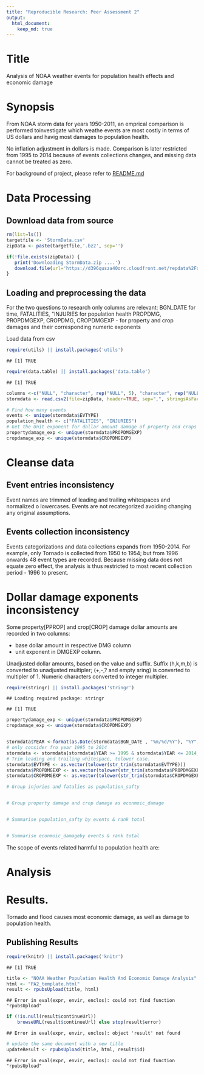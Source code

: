 ```yaml
---
title: "Reproducible Research: Peer Assessment 2"
output: 
  html_document:
    keep_md: true
---
```


# Title 

Analysis of NOAA weather events for population health effects and economic damage

# Synopsis


From  NOAA storm data for years 1950-2011, an emprical comparison is performed toinvestigate which weathe events are most costly in terms of US dollars and havig most damages to population health.

No inflation adjustment in dollars is made. Comparison is later restricted from 1995 to 2014 because of events collections changes, and missing data cannot be treated as zero.

For background of project, please refer to [README.md](https://github.com/linearregression/RepData_PeerAssessment2/blob/master/README.md)

# Data Processing
## Download data from source

```r
rm(list=ls())
targetfile <- 'StormData.csv'
zipData <- paste(targetfile,'.bz2', sep='')

if(!file.exists(zipData)) {
   print('Downloading StormData.zip ....')   
   download.file(url='https://d396qusza40orc.cloudfront.net/repdata%2Fdata%2FStormData.csv.bz2', destfile=zipData, method='curl')
}
```
## Loading and preprocessing the data
For the two questions to research only columns are relevant:
BGN_DATE for time,
FATALITIES, "INJURIES for population health
PROPDMG, PROPDMGEXP, CROPDMG, CROPDMGEXP - for property and crop damages and their corresponding numeric exponents

Load data from csv

```r
require(utils) || install.packages('utils')
```

```
## [1] TRUE
```

```r
require(data.table) || install.packages('data.table')
```

```
## [1] TRUE
```

```r
columns <-c("NULL", "character", rep("NULL", 5), "character", rep("NULL", 14), rep("character", 5),'character', rep("NULL", 9))
stormdata <- read.csv2(file=zipData, header=TRUE, sep=",", stringsAsFactor=FALSE,  strip.white = TRUE, skipNul = TRUE, colClasses= columns)

# Find how many events
events <- unique(stormdata$EVTYPE)
population_health <- c("FATALITIES", "INJURIES")
# Get the Unit exponent for dollar amount damage of property and crops
propertydamage_exp <- unique(stormdata$PROPDMGEXP)
cropdamage_exp <- unique(stormdata$CROPDMGEXP)
```
# Cleanse data
## Event entries inconsistency
Event names are trimmed of leading and trailing whitespaces and normalized o lowercases. Events are not recategorized avoiding changing any original assumptions.

## Events collection inconsistency 
Events categorizations and data collections expands from 1950-2014. For example, only Tornado is collected from 1950 to 1954; but from 1996 onwards 48 event types are recorded.
Because missing data does not equate zero effect, the analysis is thus restricted to most recent collection period - 1996 to present.

# Dollar damage exponents inconsistency
Some property[PPROP] and crop[CROP] damage dollar amounts are recorded in two columns:
 * base dollar amount in respective DMG column
 * unit exponent in DMGEXP column.

Unadjusted dollar amounts, based on the value and suffix. 
Suffix (h,k,m,b) is converted to unadjusted multipler; (+,-,? and empty sring) is converted to multipler of 1. Numeric characters converted to integer multipler.



```r
require(stringr) || install.packages('stringr')
```

```
## Loading required package: stringr
```

```
## [1] TRUE
```

```r
propertydamage_exp <- unique(stormdata$PROPDMGEXP)
cropdamage_exp <- unique(stormdata$CROPDMGEXP)


stormdata$YEAR <-format(as.Date(stormdata$BGN_DATE , "%m/%d/%Y"), "%Y", drop0trailing=TRUE)
# only consider fro year 1995 to 2014
stormdata <- stormdata[stormdata$YEAR >= 1995 & stormdata$YEAR <= 2014,] 
# Trim leading and trailing whitespace, tolower case.
stormdata$EVTYPE <- as.vector(tolower(str_trim(stormdata$EVTYPE)))
stormdata$PROPDMGEXP <- as.vector(tolower(str_trim(stormdata$PROPDMGEXP)))
stormdata$CROPDMGEXP <- as.vector(tolower(str_trim(stormdata$CROPDMGEXP)))

# Group injuries and fatalies as population_safty


# Group property damage and crop damage as econmoic_damage


# Summarise population_safty by events & rank total  


# Summarise econmoic_damageby events & rank total  
```


The scope of events related harmful to population health are:

# Analysis

# Results.
Tornado and flood causes most economic damage, as well as damage to population health.




## Publishing Results

```r
require(knitr) || install.packages('knitr')
```

```
## [1] TRUE
```

```r
title <- "NOAA Weather Population Health And Economic Damage Analysis"
html <- "PA2_template.html"
result <- rpubsUpload(title, html)
```

```
## Error in eval(expr, envir, enclos): could not find function "rpubsUpload"
```

```r
if (!is.null(result$continueUrl)) 
    browseURL(result$continueUrl) else stop(result$error)
```

```
## Error in eval(expr, envir, enclos): object 'result' not found
```

```r
# update the same document with a new title
updateResult <- rpubsUpload(title, html, result$id)
```

```
## Error in eval(expr, envir, enclos): could not find function "rpubsUpload"
```

